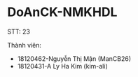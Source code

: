 # DoAnCK-NMKHDL
STT: 23

Thành viên: 
- 18120462-Nguyễn Thị Mận (ManCB26)
- 18120431-A Ly Ha Kim (kim-ali)


